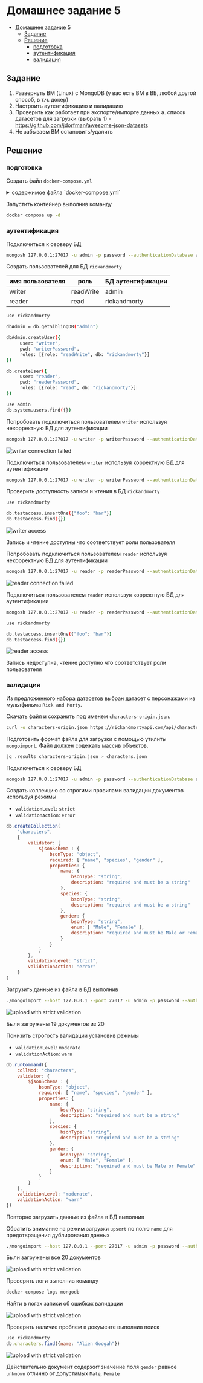# Домашнее задание 5

- [Домашнее задание 5](#домашнее-задание-5)
  - [Задание](#задание)
  - [Решение](#решение)
    - [подготовка](#подготовка)
    - [аутентификация](#аутентификация)
    - [валидация](#валидация)

## Задание

1. Развернуть ВМ (Linux) с MongoDB (у вас есть ВМ в ВБ, любой другой способ, в т.ч. докер)
2. Настроить аутентификацию и валидацию
3. Проверить как работает при экспорте/импорте данных
a. список датасетов для загрузки (выбрать 1) - https://github.com/jdorfman/awesome-json-datasets 
4. Не забываем ВМ остановить/удалить

## Решение

### подготовка

Создать файл `docker-compose.yml`

<details>
<summary>содержимое файла `docker-compose.yml`</summary>

```yaml
services:
  mongodb:
    image: mongodb/mongodb-community-server:8.0-ubuntu2204
    container_name: mongodb
    ports:
      - "27017:27017"
    volumes:
      - ./docker/mongodb-single:/data/db
    environment:
      MONGO_INITDB_ROOT_USERNAME: admin
      MONGO_INITDB_ROOT_PASSWORD: password
    healthcheck:
      test: ["CMD-SHELL", "mongosh --eval 'db.adminCommand(\"ping\")' --quiet"]
      interval: 30s
      timeout: 10s
      retries: 5      
```

</summary>
</details>

Запустить контейнер выполнив команду

```sh
docker compose up -d
```

### аутентификация

Подключиться к серверу БД

```sh
mongosh 127.0.0.1:27017 -u admin -p password --authenticationDatabase admin
```

Создать пользователей для БД `rickandmorty`

| имя пользователя | роль      | БД аутентификации |
| ---------------- | --------- | ----------------- |
| writer           | readWrite | admin             |
| reader           | read      | rickandmorty      |


```sh
use rickandmorty

dbAdmin = db.getSiblingDB("admin")

dbAdmin.createUser({
     user: "writer",      
     pwd: "writerPassword",
     roles: [{role: "readWrite", db: "rickandmorty"}]
})

db.createUser({
     user: "reader",      
     pwd: "readerPassword",
     roles: [{role: "read", db: "rickandmorty"}]
})

use admin
db.system.users.find({})

```

Попробовать подключиться пользователем `writer` используя некорректную БД для аутентификации

```sh
mongosh 127.0.0.1:27017 -u writer -p writerPassword --authenticationDatabase rickandmorty
```

![writer connection failed](./assets/hw05-auth-01.png)

Подключиться пользователем `writer` используя корректную БД для аутентификации

```sh
mongosh 127.0.0.1:27017 -u writer -p writerPassword --authenticationDatabase admin
```

Проверить доступность записи и чтения в БД `rickandmorty`

```sh
use rickandmorty

db.testaccess.insertOne({"foo": "bar"})
db.testaccess.find({})
```

![writer access](./assets/hw05-auth-02.png)

Запись и чтение доступны что соответствует роли пользователя

Попробовать подключиться пользователем `reader` используя некорректную БД для аутентификации

```sh
mongosh 127.0.0.1:27017 -u reader -p readerPassword --authenticationDatabase admin
```

![reader connection failed](./assets/hw05-auth-03.png)

Подключиться пользователем `reader` используя корректную БД для аутентификации

```sh
mongosh 127.0.0.1:27017 -u reader -p readerPassword --authenticationDatabase rickandmorty
```

```sh
use rickandmorty

db.testaccess.insertOne({"foo": "bar"})
db.testaccess.find({})
```

![reader access](./assets/hw05-auth-04.png)

Запись недоступна, чтение доступно что соответствует роли пользователя

### валидация

Из предложенного [набора датасетов](https://github.com/jdorfman/awesome-json-datasets)  выбран датасет с персонажами из мультфильма `Rick and Morty`.

Скачать [файл](https://rickandmortyapi.com/api/character/) и сохранить под именем `characters-origin.json`.

```sh
curl -o characters-origin.json https://rickandmortyapi.com/api/character/
```

Подготовить формат файла для загрузки с помощью утилиты `mongoimport`. Файл должен содежать массив объектов.

```sh
jq .results characters-origin.json > characters.json
```

Подключиться к серверу БД

```sh
mongosh 127.0.0.1:27017 -u admin -p password --authenticationDatabase admin
```

Создать коллекцию со строгими правилами валидации документов используя режимы

- `validationLevel`: `strict`
- `validationAction`: `error`

```js
db.createCollection( 
    "characters",
    {
        validator: {
            $jsonSchema : {
                bsonType: "object",
                required: [ "name", "species", "gender" ],
                properties: {
                    name: {
                        bsonType: "string",
                        description: "required and must be a string"
                    },
                    species: {
                        bsonType: "string",
                        description: "required and must be a string"
                    },
                    gender: {
                        bsonType: "string",
                        enum: [ "Male", "Female" ],
                        description: "required and must be Male or Female"
                    }
                }
            }
        },
        validationLevel: "strict",
        validationAction: "error"
    }
)
```

Загрузить данные из файла в БД выполнив

```sh
./mongoimport --host 127.0.0.1 --port 27017 -u admin -p password --authenticationDatabase admin --db rickandmorty --collection characters --mode upsert --upsertFields name --file ./characters.json --jsonArray
```

![upload with strict validation](./assets/hw05-val-01.png)

Были загружены 19 документов из 20

Понизить строгость валидации установив режимы

- `validationLevel`: `moderate`
- `validationAction`: `warn`

```js
db.runCommand({
    collMod: "characters",
    validator: {
        $jsonSchema : {
            bsonType: "object",
            required: [ "name", "species", "gender" ],
            properties: {
                name: {
                    bsonType: "string",
                    description: "required and must be a string"
                },
                species: {
                    bsonType: "string",
                    description: "required and must be a string"
                },
                gender: {
                    bsonType: "string",
                    enum: [ "Male", "Female" ],
                    description: "required and must be Male or Female"
                }
            }
        }
    },
    validationLevel: "moderate",
    validationAction: "warn"
})
```

Повторно загрузить данные из файла в БД выполнив

Обратить внимание на режим загрузки `upsert` по полю `name` для предотвращения дублирования данных

```sh
./mongoimport --host 127.0.0.1 --port 27017 -u admin -p password --authenticationDatabase admin --db rickandmorty --collection characters --mode upsert --upsertFields name --file ./characters.json --jsonArray
```

Были загружены все 20 документов

![upload with strict validation](./assets/hw05-val-02.png)

Проверить логи выполнив команду 

```sh
docker compose logs mongodb
```

Найти в логах записи об ошибках валидации

![upload with strict validation](./assets/hw05-val-03.png)

Проверить наличие проблем в документе выполнив поиск 

```js
use rickandmorty
db.characters.find({name: "Alien Googah"})
```

![upload with strict validation](./assets/hw05-val-04.png)

Действительно документ содержит значение поля `gender` равное `unknown` отлично от допустимых `Male`, `Female`
